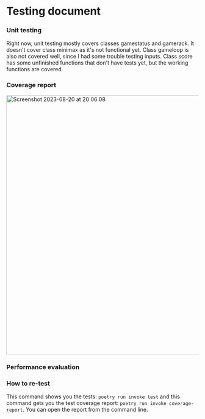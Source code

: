 # Testing document
### Unit testing
Right now, unit testing mostly covers classes gamestatus and gamerack. It doesn't cover class minimax as it's not functional yet. Class gameloop is also not covered well, since I had some trouble testing inputs. Class score has some unfinished functions that don't have tests yet, but the working functions are covered.

### Coverage report
<img width="681" alt="Screenshot 2023-08-20 at 20 06 08" src="https://github.com/lottapispa/connect-four-tiralabra/assets/101987621/a7cc42b7-a762-487a-8246-338116b2cdc6">

### Performance evaluation


### How to re-test
This command shows you the tests: `poetry run invoke test` and this command gets you the test coverage report: `poetry run invoke coverage-report`. You can open the report from the command line.
